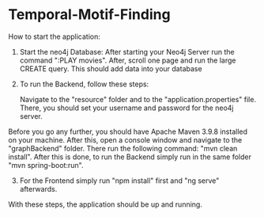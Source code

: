 # Temporal-Motif-Finding

How to start the application:
1) Start the neo4j Database: After starting your Neo4j Server run the command ":PLAY movies". After, scroll one page and run the large CREATE query. This should add data into your database
2) To run the Backend, follow these steps:

   Navigate to the "resource" folder and to the "application.properties" file. There, you should set your username and password for the neo4j server.

  Before you go any further, you should have Apache Maven 3.9.8 installed on your machine. After this, open a console window and navigate to the "graphBackend" folder. There run the following command: "mvn clean      install". After this is done, to run the Backend simply run in the same folder "mvn spring-boot:run".

3) For the Frontend simply run "npm install" first and "ng serve" afterwards. 

With these steps, the application should be up and running.
